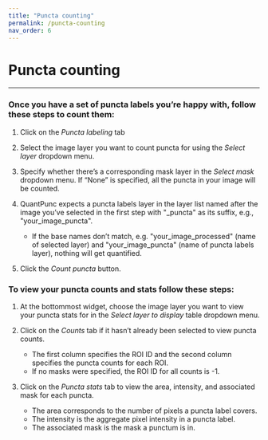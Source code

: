 ```yaml
---
title: "Puncta counting"
permalink: /puncta-counting
nav_order: 6
---
```


# Puncta counting
---

### Once you have a set of puncta labels you’re happy with, follow these steps to count them:

1. Click on the *Puncta labeling* tab
2. Select the image layer you want to count puncta for using the *Select layer* dropdown menu.
3. Specify whether there’s a corresponding mask layer in the *Select mask* dropdown menu. If “None” is specified, all the puncta in your image will be counted.
4. QuantPunc expects a puncta labels layer in the layer list named after the image you’ve selected in the first step with "_puncta" as its suffix, e.g., "your_image_puncta". 

    * If the base names don’t match, e.g. "your_image_processed" (name of selected layer) and "your_image_puncta" (name of puncta labels layer), nothing will get quantified.

5. Click the *Count puncta* button.

### To view your puncta counts and stats follow these steps:

1. At the bottommost widget, choose the image layer you want to view your puncta stats for in the *Select layer to display* table dropdown menu.
2. Click on the *Counts* tab if it hasn’t already been selected to view puncta counts.

    * The first column specifies the ROI ID and the second column specifies the puncta counts for each ROI.
    * If no masks were specified, the ROI ID for all counts is -1.

3. Click on the *Puncta stats* tab to view the area, intensity, and associated mask for each puncta.

    * The area corresponds to the number of pixels a puncta label covers.
    * The intensity is the aggregate pixel intensity in a puncta label.
    * The associated mask is the mask a punctum is in.
